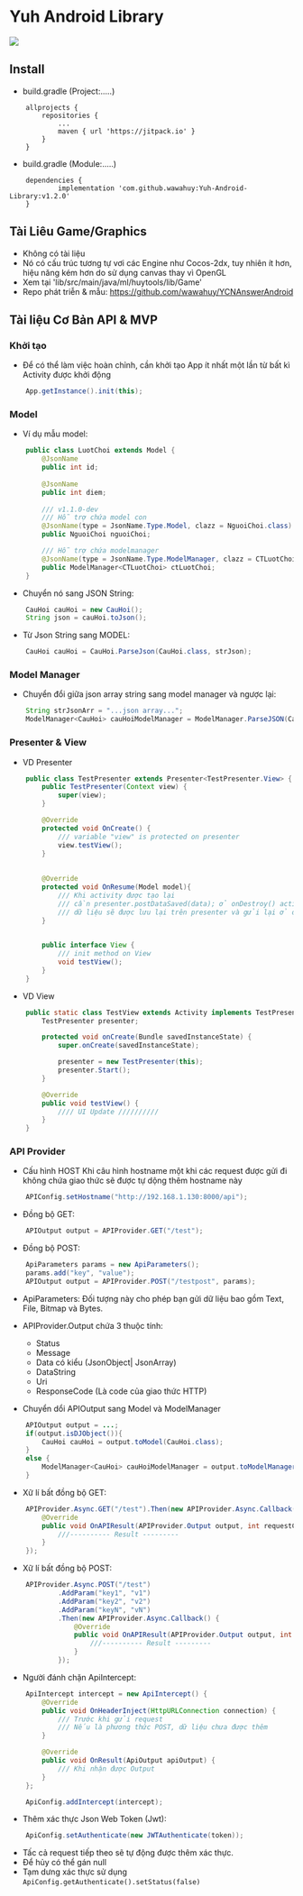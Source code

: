# Yuh Android Library
[![](https://jitpack.io/v/wawahuy/Yuh-Android-Library.svg)](https://jitpack.io/#wawahuy/Yuh-Android-Library)
## Install
- build.gradle (Project:.....)
```
	allprojects {
		repositories {
			...
			maven { url 'https://jitpack.io' }
		}
	}
```

- build.gradle (Module:.....)
```
	dependencies {
	        implementation 'com.github.wawahuy:Yuh-Android-Library:v1.2.0'
	}
```

## Tài Liêu Game/Graphics
- Không có tài liệu
- Nó có cấu trúc tương tự vơi các Engine như Cocos-2dx, tuy nhiên ít hơn,
hiệu năng kém hơn do sử dụng canvas thay vì OpenGL
- Xem tại 'lib/src/main/java/ml/huytools/lib/Game'
- Repo phát triễn & mẫu: https://github.com/wawahuy/YCNAnswerAndroid

## Tài liệu Cơ Bản API & MVP

### Khởi tạo
- Để có thể làm việc hoàn chỉnh, cần khởi tạo App ít nhất một lần từ bất kì Activity được khởi động
```java
    App.getInstance().init(this);
```

### Model
- Ví dụ mẫu model:
```java
    public class LuotChoi extends Model {
        @JsonName
        public int id;
        
        @JsonName
        public int diem;
        
        /// v1.1.0-dev
        /// Hỗ trợ chứa model con
        @JsonName(type = JsonName.Type.Model, clazz = NguoiChoi.class)
        public NguoiChoi nguoiChoi;

        /// Hỗ trợ chứa modelmanager
        @JsonName(type = JsonName.Type.ModelManager, clazz = CTLuotChoi.class)
        public ModelManager<CTLuotChoi> ctLuotChoi;
    }
```

- Chuyển nó sang JSON String:
```java
    CauHoi cauHoi = new CauHoi();
    String json = cauHoi.toJson();
```

- Từ Json String sang MODEL:
```java
    CauHoi cauHoi = CauHoi.ParseJson(CauHoi.class, strJson);
```

### Model Manager
- Chuyển đổi giữa json array string sang model manager và ngược lại:
```java
    String strJsonArr = "...json array...";
    ModelManager<CauHoi> cauHoiModelManager = ModelManager.ParseJSON(CauHoi.class, strJsonArr);
```

### Presenter & View
- VD Presenter
```java
    public class TestPresenter extends Presenter<TestPresenter.View> {
        public TestPresenter(Context view) {
            super(view);
        }

        @Override
        protected void OnCreate() {
            /// variable "view" is protected on presenter
            view.testView();
        }
        
        
        @Override
        protected void OnResume(Model model){
            /// Khi activity được tạo lại
            /// cần presenter.postDataSaved(data); ở onDestroy() activity
            /// dữ liệu sẽ được lưu lại trên presenter và gửi lại ở đây
        }
        

        public interface View {
            /// init method on View
            void testView();
        }
    }
```

- VD View
```java
    public static class TestView extends Activity implements TestPresenter.View {
        TestPresenter presenter;

        protected void onCreate(Bundle savedInstanceState) {
            super.onCreate(savedInstanceState);

            presenter = new TestPresenter(this);
            presenter.Start();
        }

        @Override
        public void testView() {
            //// UI Update //////////
        }
    }
```


### API Provider
- Cấu hình HOST
    Khi câu hình hostname một khi các request được gửi đi không chứa giao thức sẽ
    được tự dộng thêm hostname này
```java
    APIConfig.setHostname("http://192.168.1.130:8000/api");
```

- Đồng bộ GET:
```java
    APIOutput output = APIProvider.GET("/test");
```

- Đồng bộ POST:
```java
    ApiParameters params = new ApiParameters();
    params.add("key", "value");
    APIOutput output = APIProvider.POST("/testpost", params);
```

- ApiParameters:
    Đối tượng này cho phép bạn gửi dữ liệu bao gồm Text, File, Bitmap và Bytes.

- APIProvider.Output chứa 3 thuộc tính:
    + Status
    + Message
    + Data có kiểu (JsonObject| JsonArray)
    + DataString
    + Uri
    + ResponseCode (Là code của giao thức HTTP)
    
- Chuyển dổi  APIOutput sang Model và ModelManager
```java
    APIOutput output = ...;
    if(output.isDJObject()){
        CauHoi cauHoi = output.toModel(CauHoi.class);
    }
    else {
        ModelManager<CauHoi> cauHoiModelManager = output.toModelManager(CauHoi.class);
    }
```

- Xữ lí bất đồng bộ GET:
```java
    APIProvider.Async.GET("/test").Then(new APIProvider.Async.Callback() {
        @Override
        public void OnAPIResult(APIProvider.Output output, int requestCode) {
            ///---------- Result ---------
        }
    });
```

- Xữ lí bất đồng bộ POST:
```java
    APIProvider.Async.POST("/test")
            .AddParam("key1", "v1")
            .AddParam("key2", "v2")
            .AddParam("keyN", "vN")
            .Then(new APIProvider.Async.Callback() {
                @Override
                public void OnAPIResult(APIProvider.Output output, int requestCode) {
                    ///---------- Result ---------
                }
            });
```
 
- Người đánh chặn ApiIntercept:
```java
    ApiIntercept intercept = new ApiIntercept() {
        @Override
        public void OnHeaderInject(HttpURLConnection connection) {
            /// Trước khi gửi request
            /// Nếu là phương thức POST, dữ liệu chưa được thêm
        }

        @Override
        public void OnResult(ApiOutput apiOutput) {
            /// Khi nhận được Output
        }
    };

    ApiConfig.addIntercept(intercept);
```

- Thêm xác thực Json Web Token (Jwt):
```java
    ApiConfig.setAuthenticate(new JWTAuthenticate(token));
```
  + Tấc cả request tiếp theo sẽ tự động được thêm xác thực.
  + Để hủy có thể gán null
  + Tạm dưng xác thực sử dụng ```ApiConfig.getAuthenticate().setStatus(false)```
   
